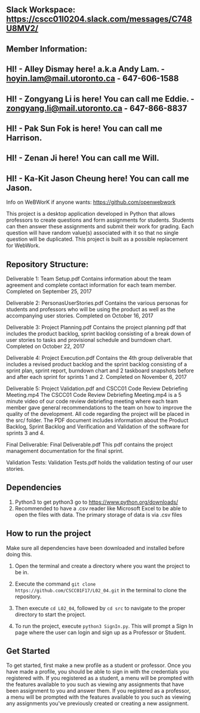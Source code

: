 Slack Workspace: https://cscc01l0204.slack.com/messages/C748U8MV2/
------------------------------------------------------------------
Member Information:
---

HI! - Alley Dismay here! a.k.a Andy Lam. - hoyin.lam@mail.utoronto.ca - 647-606-1588
---
HI! - Zongyang Li is here! You can call me Eddie. - zongyang.li@mail.utoronto.ca - 647-866-8837
--
HI! - Pak Sun Fok is here! You can call me Harrison.
--
HI! - Zenan Ji here! You can call me Will.
--
HI! - Ka-Kit Jason Cheung here! You can call me Jason.
--

Info on WeBWorK if anyone wants: https://github.com/openwebwork

This project is a desktop application developed in Python that allows professors to create questions and form assignments for students. Students can then answer these assignments and submit their work for grading. Each question will have random value(s) associated with it so that no single question will be duplicated.
This project is built as a possible replacement for WebWork.

Repository Structure:
---
Deliverable 1: Team Setup.pdf
Contains information about the team agreement and complete contact information for each team member.
Completed on September 25, 2017

Deliverable 2: PersonasUserStories.pdf
Contains the various personas for students and professors who will be using the product as well as the accompanying user stories.
Completed on October 16, 2017

Deliverable 3: Project Planning.pdf
Contains the project planning pdf that includes the product backlog, sprint backlog consisting of a break down of user stories to tasks and provisional schedule and burndown chart.
Completed on October 22, 2017

Deliverable 4: Project Execution.pdf
Contains the 4th group deliverable that includes a revised product backlog and the sprint backlog consisting of a sprint plan, sprint report, burndown chart and
2 taskboard snapshots before and after each sprint for sprints 1 and 2.
Completed on November 6, 2017

Deliverable 5: Project Validation.pdf and CSCC01 Code Review Debriefing Meeting.mp4
The CSCC01 Code Review Debriefing Meeting.mp4 is a 5 minute video of our code review debriefing meeting where each team member gave general recommendations to the team on how to improve the quality of the development.
All code regarding the project will be placed in the src/ folder. The PDF document includes information about the Product Backlog, Sprint Backlog and Verification and Validation of the software for sprints 3 and 4.

Final Deliverable: Final Deliverable.pdf
This pdf contains the project management documentation for the final sprint.

Validation Tests: Validation Tests.pdf holds the validation testing of our user stories.

Dependencies
------------
1. Python3 to get python3 go to https://www.python.org/downloads/
2. Recommended to have a .csv reader like Microsoft Excel to be able to open the files with data. The primary storage
   of data is via .csv files

How to run the project
----------------------
Make sure all dependencies have been downloaded and installed before doing this.

1. Open the terminal and create a directory where you want the project to be in.

2. Execute the command `git clone https://github.com/CSCC01F17/L02_04.git` in the terminal to clone the repository.

3. Then execute `cd L02_04`, followed by `cd src` to navigate to the proper directory to start the project.

4. To run the project, execute `python3 SignIn.py`. This will prompt a Sign In page where the user can login and sign up as a Professor or Student.

Get Started
------------
To get started, first make a new profile as a student or professor. Once you have made a profile, you should be able to sign in with the credentials you registered with. If you registered as a student, a menu will be prompted with the features available to you such as viewing any assignments that have been assignment to you and answer them. 
If you registered as a professor, a menu will be prompted with the features available to you such as viewing any assignments you've previously created or creating a new assignment.
